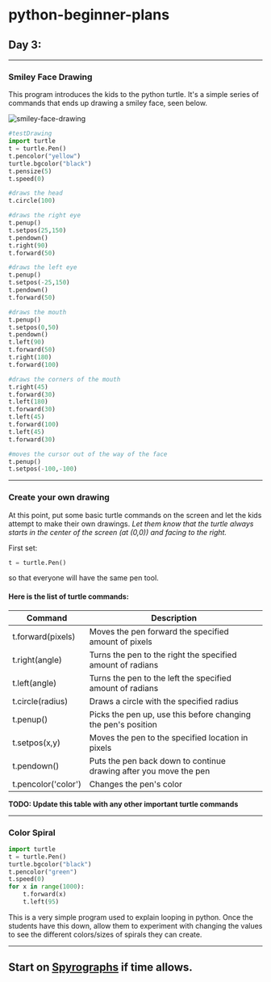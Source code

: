 # python-beginner-plans

## Day 3:

---

### Smiley Face Drawing

This program introduces the kids to the python turtle. It's a simple series of commands that ends up drawing a smiley face, seen below.

![smiley-face-drawing](https://github.com/Fun2LearnCode/python-beginner-plans/blob/master/resources/smiley-face-drawing.png)

```python
#testDrawing
import turtle
t = turtle.Pen()
t.pencolor("yellow")
turtle.bgcolor("black")
t.pensize(5)
t.speed(0)

#draws the head
t.circle(100)

#draws the right eye
t.penup()
t.setpos(25,150)
t.pendown()
t.right(90)
t.forward(50)

#draws the left eye
t.penup()
t.setpos(-25,150)
t.pendown()
t.forward(50)

#draws the mouth
t.penup()
t.setpos(0,50)
t.pendown()
t.left(90)
t.forward(50)
t.right(180)
t.forward(100)

#draws the corners of the mouth
t.right(45)
t.forward(30)
t.left(180)
t.forward(30)
t.left(45)
t.forward(100)
t.left(45)
t.forward(30)

#moves the cursor out of the way of the face
t.penup()
t.setpos(-100,-100)
```

---

### Create your own drawing

At this point, put some basic turtle commands on the screen and let the kids attempt to make their own drawings. *Let them know that the turtle always starts in the center of the screen (at (0,0)) and facing to the right.*

First set:
```python
t = turtle.Pen()
```
so that everyone will have the same pen tool.

#### Here is the list of turtle commands:

Command | Description
----|----
t.forward(pixels) | Moves the pen forward the specified amount of pixels
t.right(angle) | Turns the pen to the right the specified amount of radians
t.left(angle) | Turns the pen to the left the specified amount of radians
t.circle(radius) | Draws a circle with the specified radius
t.penup() | Picks the pen up, use this before changing the pen's position
t.setpos(x,y) | Moves the pen to the specified location in pixels
t.pendown() | Puts the pen back down to continue drawing after you move the pen
t.pencolor('color') | Changes the pen's color

**TODO: Update this table with any other important turtle commands**

---

### Color Spiral

```python
import turtle
t = turtle.Pen()
turtle.bgcolor("black")
t.pencolor("green")
t.speed(0)
for x in range(1000):
    t.forward(x)
    t.left(95)
```

This is a very simple program used to explain looping in python. Once the students have this down, allow them to experiment with changing the values to see the different colors/sizes of spirals they can create.

---

## Start on [Spyrographs](https://github.com/Fun2LearnCode/python-beginner-plans/tree/master/day-4) if time allows.
